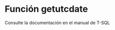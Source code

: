 ﻿---
Autogenerated: true
---

# Función  getutcdate

Consulte la documentación en el manual de T-SQL

